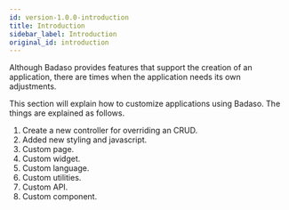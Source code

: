 ```yaml
---
id: version-1.0.0-introduction
title: Introduction
sidebar_label: Introduction
original_id: introduction
---
```


Although Badaso provides features that support the creation of an application, there are times when the application needs its own adjustments.

This section will explain how to customize applications using Badaso. The things are explained as follows.
1. Create a new controller for overriding an CRUD.
2. Added new styling and javascript.
3. Custom page.
4. Custom widget.
5. Custom language.
6. Custom utilities.
7. Custom API.
8. Custom component.
